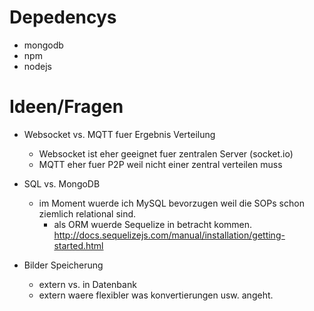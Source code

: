 # Depedencys
- mongodb
- npm
- nodejs

# Ideen/Fragen

- Websocket vs. MQTT fuer Ergebnis Verteilung
    - Websocket ist eher geeignet fuer zentralen Server (socket.io)
    - MQTT eher fuer P2P weil nicht einer zentral verteilen muss

- SQL vs. MongoDB
    - im Moment wuerde ich MySQL bevorzugen weil die SOPs schon ziemlich relational sind.
        - als ORM wuerde Sequelize in betracht kommen. http://docs.sequelizejs.com/manual/installation/getting-started.html

- Bilder Speicherung
    - extern vs. in Datenbank
    - extern waere flexibler was konvertierungen usw. angeht. 


